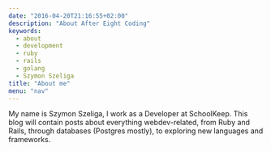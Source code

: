 ```yaml
---
date: "2016-04-20T21:16:55+02:00"
description: "About After Eight Coding"
keywords:
  - about
  - development
  - ruby
  - rails
  - golang
  - Szymon Szeliga
title: "About me"
menu: "nav"
---
```


My name is Szymon Szeliga, I work as a Developer at SchoolKeep.
This blog will contain posts about everything webdev-related, from Ruby and Rails, through databases (Postgres mostly), to exploring new languages and frameworks.
